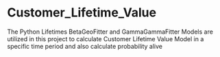 # Customer_Lifetime_Value
The Python Lifetimes BetaGeoFitter and GammaGammaFitter Models are utilized in this project to calculate Customer Lifetime Value Model in a specific time period and also calculate probability alive
